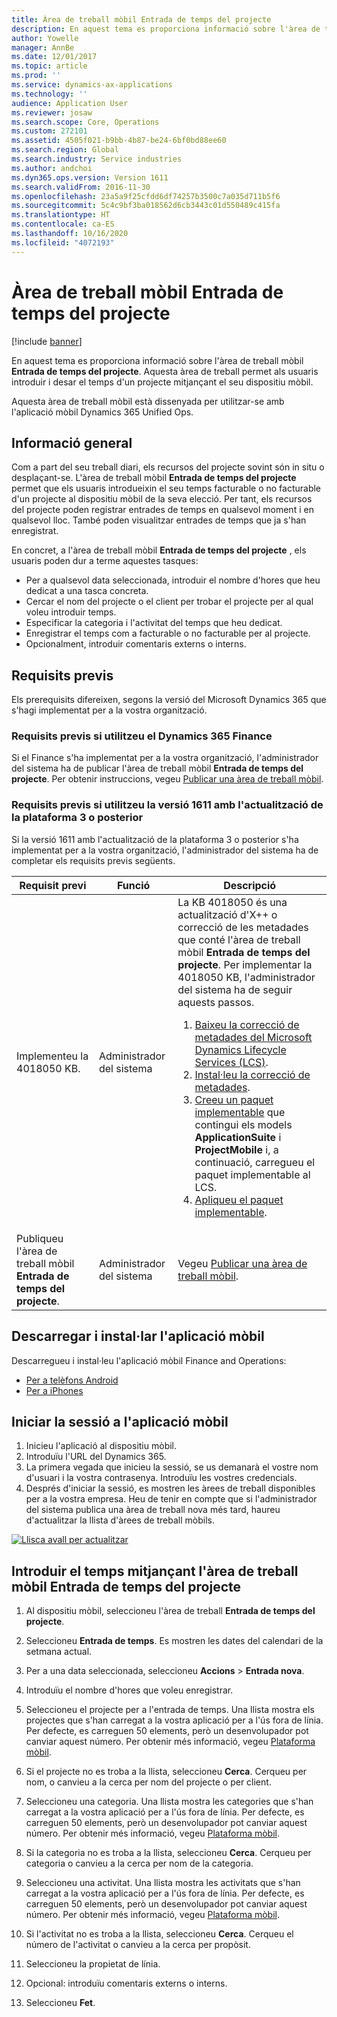 ```yaml
---
title: Àrea de treball mòbil Entrada de temps del projecte
description: En aquest tema es proporciona informació sobre l'àrea de treball mòbil Entrada de temps del projecte. Aquesta àrea de treball permet als usuaris introduir i desar el temps d'un projecte mitjançant el seu dispositiu mòbil.
author: Yowelle
manager: AnnBe
ms.date: 12/01/2017
ms.topic: article
ms.prod: ''
ms.service: dynamics-ax-applications
ms.technology: ''
audience: Application User
ms.reviewer: josaw
ms.search.scope: Core, Operations
ms.custom: 272101
ms.assetid: 4505f021-b9bb-4b87-be24-6bf0bd88ee60
ms.search.region: Global
ms.search.industry: Service industries
ms.author: andchoi
ms.dyn365.ops.version: Version 1611
ms.search.validFrom: 2016-11-30
ms.openlocfilehash: 23a5a9f25cfdd6df74257b3500c7a035d711b5f6
ms.sourcegitcommit: 5c4c9bf3ba018562d6cb3443c01d550489c415fa
ms.translationtype: HT
ms.contentlocale: ca-ES
ms.lasthandoff: 10/16/2020
ms.locfileid: "4072193"
---
```

# <a name="project-time-entry-mobile-workspace"></a>Àrea de treball mòbil Entrada de temps del projecte

[!include [banner](../includes/banner.md)]

En aquest tema es proporciona informació sobre l'àrea de treball mòbil **Entrada de temps del projecte**. Aquesta àrea de treball permet als usuaris introduir i desar el temps d'un projecte mitjançant el seu dispositiu mòbil.

Aquesta àrea de treball mòbil està dissenyada per utilitzar-se amb l'aplicació mòbil Dynamics 365 Unified Ops. 

## <a name="overview"></a>Informació general
Com a part del seu treball diari, els recursos del projecte sovint són in situ o desplaçant-se. L'àrea de treball mòbil **Entrada de temps del projecte** permet que els usuaris introdueixin el seu temps facturable o no facturable d'un projecte al dispositiu mòbil de la seva elecció. Per tant, els recursos del projecte poden registrar entrades de temps en qualsevol moment i en qualsevol lloc. També poden visualitzar entrades de temps que ja s'han enregistrat. 

En concret, a l'àrea de treball mòbil **Entrada de temps del projecte** , els usuaris poden dur a terme aquestes tasques:

-   Per a qualsevol data seleccionada, introduir el nombre d'hores que heu dedicat a una tasca concreta.
-   Cercar el nom del projecte o el client per trobar el projecte per al qual voleu introduir temps.
-   Especificar la categoria i l'activitat del temps que heu dedicat.
-   Enregistrar el temps com a facturable o no facturable per al projecte.
-   Opcionalment, introduir comentaris externs o interns.

## <a name="prerequisites"></a>Requisits previs
Els prerequisits difereixen, segons la versió del Microsoft Dynamics 365 que s'hagi implementat per a la vostra organització.

### <a name="prerequisites-if-you-use-dynamics-365-finance"></a>Requisits previs si utilitzeu el Dynamics 365 Finance
Si el Finance s'ha implementat per a la vostra organització, l'administrador del sistema ha de publicar l'àrea de treball mòbil **Entrada de temps del projecte**. Per obtenir instruccions, vegeu [Publicar una àrea de treball mòbil](https://docs.microsoft.com/dynamics365/fin-ops-core/dev-itpro/mobile-apps/publish-mobile-workspace).

### <a name="prerequisites-if-you-use-version-1611-with-platform-update-3-or-later"></a>Requisits previs si utilitzeu la versió 1611 amb l'actualització de la plataforma 3 o posterior
Si la versió 1611 amb l'actualització de la plataforma 3 o posterior s'ha implementat per a la vostra organització, l'administrador del sistema ha de completar els requisits previs següents. 

<table>
<thead>
<tr class="header">
<th>Requisit previ</th>
<th>Funció</th>
<th>Descripció</th>
</tr>
</thead>
<tbody>
<tr class="odd">

<td>Implementeu la 4018050 KB.</td>
<td>Administrador del sistema</td>
<td>La KB 4018050 és una actualització d'X++ o correcció de les metadades que conté l'àrea de treball mòbil <strong>Entrada de temps del projecte</strong>. Per implementar la 4018050 KB, l'administrador del sistema ha de seguir aquests passos.
<ol>
<li><a href="https://docs.microsoft.com/dynamics365/fin-ops-core/dev-itpro/migration-upgrade/download-hotfix-lcs">Baixeu la correcció de metadades del Microsoft Dynamics Lifecycle Services (LCS)</a>.</li>
<li><a href="https://docs.microsoft.com/dynamics365/fin-ops-core/dev-itpro/migration-upgrade/install-metadata-hotfix-package">Instal·leu la correcció de metadades</a>.</li>
<li><a href="https://docs.microsoft.com/dynamics365/fin-ops-core/dev-itpro/deployment/create-apply-deployable-package">Creeu un paquet implementable</a> que contingui els models <strong>ApplicationSuite</strong> i <strong>ProjectMobile</strong> i, a continuació, carregueu el paquet implementable al LCS.</li>
<li><a href="https://docs.microsoft.com/dynamics365/fin-ops-core/dev-itpro/deployment/apply-deployable-package-system">Apliqueu el paquet implementable</a>.</li>

</ol></td>
</tr>
<tr class="even">
<td>Publiqueu l'àrea de treball mòbil <strong>Entrada de temps del projecte</strong>.</td>
<td>Administrador del sistema</td>
<td>Vegeu <a href="https://docs.microsoft.com/dynamics365/fin-ops-core/dev-itpro/mobile-apps/publish-mobile-workspace">Publicar una àrea de treball mòbil</a>.</td>
</tr>
</tbody>
</table>

## <a name="download-and-install-the-mobile-app"></a>Descarregar i instal·lar l'aplicació mòbil

Descarregueu i instal·leu l'aplicació mòbil Finance and Operations:

-   [Per a telèfons Android](https://go.microsoft.com/fwlink/?linkid=850662)
-   [Per a iPhones](https://go.microsoft.com/fwlink/?linkid=850663)

## <a name="sign-in-to-the-mobile-app"></a>Iniciar la sessió a l'aplicació mòbil
1.  Inicieu l'aplicació al dispositiu mòbil.
2.  Introduïu l'URL del Dynamics 365.
3.  La primera vegada que inicieu la sessió, se us demanarà el vostre nom d'usuari i la vostra contrasenya. Introduïu les vostres credencials.
4.  Després d'iniciar la sessió, es mostren les àrees de treball disponibles per a la vostra empresa. Heu de tenir en compte que si l'administrador del sistema publica una àrea de treball nova més tard, haureu d'actualitzar la llista d'àrees de treball mòbils.

[![Llisca avall per actualitzar](./media/pull-to-refresh-list-of-workspaces-183x300.png)](./media/pull-to-refresh-list-of-workspaces.png)

## <a name="enter-time-by-using-the-project-time-entry-mobile-workspace"></a>Introduir el temps mitjançant l'àrea de treball mòbil Entrada de temps del projecte
1.  Al dispositiu mòbil, seleccioneu l'àrea de treball **Entrada de temps del projecte**.
2.  Seleccioneu **Entrada de temps**. Es mostren les dates del calendari de la setmana actual.
3.  Per a una data seleccionada, seleccioneu **Accions** &gt; **Entrada nova**.
4.  Introduïu el nombre d'hores que voleu enregistrar.
5.  Seleccioneu el projecte per a l'entrada de temps. Una llista mostra els projectes que s'han carregat a la vostra aplicació per a l'ús fora de línia. Per defecte, es carreguen 50 elements, però un desenvolupador pot canviar aquest número. Per obtenir més informació, vegeu [Plataforma mòbil](https://docs.microsoft.com/dynamics365/fin-ops-core/dev-itpro/mobile-apps/mobile-app-home-page).
6.  Si el projecte no es troba a la llista, seleccioneu **Cerca**. Cerqueu per nom, o canvieu a la cerca per nom del projecte o per client.
7.  Seleccioneu una categoria. Una llista mostra les categories que s'han carregat a la vostra aplicació per a l'ús fora de línia. Per defecte, es carreguen 50 elements, però un desenvolupador pot canviar aquest número. Per obtenir més informació, vegeu [Plataforma mòbil](https://docs.microsoft.com/dynamics365/fin-ops-core/dev-itpro/mobile-apps/mobile-app-home-page).
8.  Si la categoria no es troba a la llista, seleccioneu **Cerca**. Cerqueu per categoria o canvieu a la cerca per nom de la categoria.
9.  Seleccioneu una activitat. Una llista mostra les activitats que s'han carregat a la vostra aplicació per a l'ús fora de línia. Per defecte, es carreguen 50 elements, però un desenvolupador pot canviar aquest número. Per obtenir més informació, vegeu [Plataforma mòbil](https://docs.microsoft.com/dynamics365/fin-ops-core/dev-itpro/mobile-apps/mobile-app-home-page).
10. Si l'activitat no es troba a la llista, seleccioneu **Cerca**. Cerqueu el número de l'activitat o canvieu a la cerca per propòsit.

11. Seleccioneu la propietat de línia.
12. Opcional: introduïu comentaris externs o interns.
13. Seleccioneu **Fet**.
